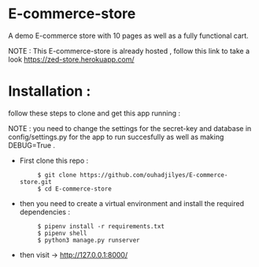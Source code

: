 # E-commerce-store
A demo E-commerce store with 10 pages as well as a fully functional cart.

NOTE : This E-commerce-store is already hosted , follow this link to take a look https://zed-store.herokuapp.com/

# Installation :

follow these steps to clone and get this app running :

NOTE : you need to change the settings for the secret-key and database in config/settings.py for the app to run succesfully as well as making DEBUG=True .
 
 - First clone this repo :

            $ git clone https://github.com/ouhadjilyes/E-commerce-store.git
            $ cd E-commerce-store

 - then you need to create a virtual environment and install the required dependencies :
            
            $ pipenv install -r requirements.txt
            $ pipenv shell 
            $ python3 manage.py runserver 
           
 - then visit -> http://127.0.0.1:8000/
